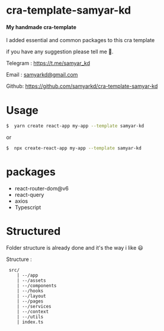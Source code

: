 # cra-template-samyar-kd

#### My handmade cra-template

I added essential and common packages to this cra template

if you have any suggestion please tell me 🙏.

Telegram : https://t.me/samyar_kd

Email : samyarkd@gmail.com

Github: https://github.com/samyarkd/cra-template-samyar-kd

# Usage

```bash
$  yarn create react-app my-app --template samyar-kd
```

or

```bash
$  npx create-react-app my-app --template samyar-kd
```

# packages

- react-router-dom@v6
- react-query
- axios
- Typescript

# Structured

Folder structure is already done and it's the way i like 😃

Structure :

```
 src/
    | --/app
    | --/assets
    | --/components
    | --/hooks
    | --/layout
    | --/pages
    | --/services
    | --/context
    | --/utils
    | index.ts
```
